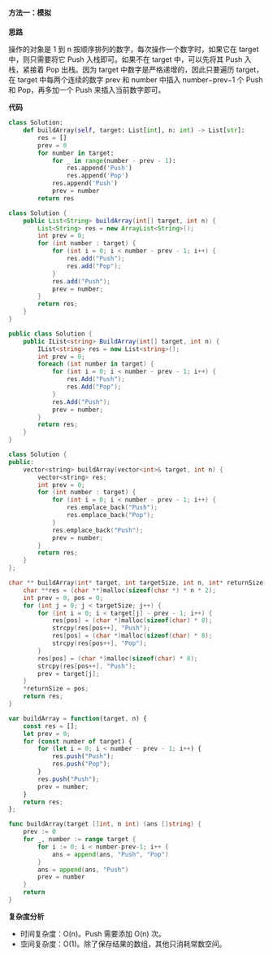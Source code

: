 ﻿#### [](https://leetcode.cn/problems/build-an-array-with-stack-operations/solution/yong-zhan-cao-zuo-gou-jian-shu-zu-by-lee-omde//#方法一：模拟)方法一：模拟

**思路**

操作的对象是 1 到 n 按顺序排列的数字，每次操作一个数字时，如果它在 target 中，则只需要将它 Push 入栈即可。如果不在 target 中，可以先将其 Push 入栈，紧接着 Pop 出栈。因为 target 中数字是严格递增的，因此只要遍历 target，在 target 中每两个连续的数字 prev 和 number 中插入 number−prev−1 个 Push 和 Pop，再多加一个 Push 来插入当前数字即可。

**代码**

```Python
class Solution:
    def buildArray(self, target: List[int], n: int) -> List[str]:
        res = []
        prev = 0
        for number in target:
            for _ in range(number - prev - 1):
                res.append('Push')
                res.append('Pop')
            res.append('Push')
            prev = number
        return res

```

```Java
class Solution {
    public List<String> buildArray(int[] target, int n) {
        List<String> res = new ArrayList<String>();
        int prev = 0;
        for (int number : target) {
            for (int i = 0; i < number - prev - 1; i++) {
                res.add("Push");
                res.add("Pop");
            }
            res.add("Push");
            prev = number;
        }
        return res;
    }
}

```

```C#
public class Solution {
    public IList<string> BuildArray(int[] target, int n) {
        IList<string> res = new List<string>();
        int prev = 0;
        foreach (int number in target) {
            for (int i = 0; i < number - prev - 1; i++) {
                res.Add("Push");
                res.Add("Pop");
            }
            res.Add("Push");
            prev = number;
        }
        return res;
    }
}

```

```C++
class Solution {
public:
    vector<string> buildArray(vector<int>& target, int n) {
        vector<string> res;
        int prev = 0;
        for (int number : target) {
            for (int i = 0; i < number - prev - 1; i++) {
                res.emplace_back("Push");
                res.emplace_back("Pop");
            }
            res.emplace_back("Push");
            prev = number;
        }
        return res;
    }
};

```

```C
char ** buildArray(int* target, int targetSize, int n, int* returnSize) {
    char **res = (char **)malloc(sizeof(char *) * n * 2);
    int prev = 0, pos = 0;
    for (int j = 0; j < targetSize; j++) {
        for (int i = 0; i < target[j] - prev - 1; i++) {
            res[pos] = (char *)malloc(sizeof(char) * 8);
            strcpy(res[pos++], "Push");
            res[pos] = (char *)malloc(sizeof(char) * 8);
            strcpy(res[pos++], "Pop");
        }
        res[pos] = (char *)malloc(sizeof(char) * 8);
        strcpy(res[pos++], "Push");
        prev = target[j];
    }
    *returnSize = pos;
    return res;
}

```

```JavaScript
var buildArray = function(target, n) {
    const res = [];
    let prev = 0;
    for (const number of target) {
        for (let i = 0; i < number - prev - 1; i++) {
            res.push("Push");
            res.push("Pop");
        }
        res.push("Push");
        prev = number;
    }
    return res;
};

```

```Go
func buildArray(target []int, n int) (ans []string) {
    prev := 0
    for _, number := range target {
        for i := 0; i < number-prev-1; i++ {
            ans = append(ans, "Push", "Pop")
        }
        ans = append(ans, "Push")
        prev = number
    }
    return
}

```

**复杂度分析**

-   时间复杂度：O(n)。Push 需要添加 O(n) 次。
-   空间复杂度：O(1)。除了保存结果的数组，其他只消耗常数空间。
